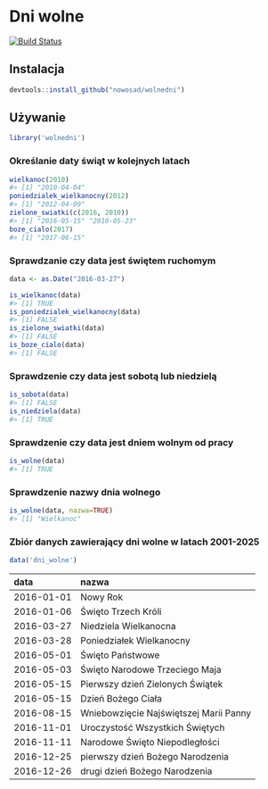 <!-- README.md is generated from README.Rmd. Please edit that file -->
Dni wolne
=========

[![Build Status](https://travis-ci.org/Nowosad/wolnedni.png?branch=master)](https://travis-ci.org/Nowosad/wolnedni)

Instalacja
----------

``` r
devtools::install_github("nowosad/wolnedni")
```

Używanie
--------

``` r
library('wolnedni')
```

### Określanie daty świąt w kolejnych latach

``` r
wielkanoc(2010)
#> [1] "2010-04-04"
poniedzialek_wielkanocny(2012)
#> [1] "2012-04-09"
zielone_swiatki(c(2016, 2010))
#> [1] "2016-05-15" "2010-05-23"
boze_cialo(2017)
#> [1] "2017-06-15"
```

### Sprawdzanie czy data jest świętem ruchomym

``` r
data <- as.Date("2016-03-27")

is_wielkanoc(data)
#> [1] TRUE
is_poniedzialek_wielkanocny(data)
#> [1] FALSE
is_zielone_swiatki(data)
#> [1] FALSE
is_boze_cialo(data)
#> [1] FALSE
```

### Sprawdzenie czy data jest sobotą lub niedzielą

``` r
is_sobota(data)
#> [1] FALSE
is_niedziela(data)
#> [1] TRUE
```

### Sprawdzenie czy data jest dniem wolnym od pracy

``` r
is_wolne(data)
#> [1] TRUE
```

### Sprawdzenie nazwy dnia wolnego

``` r
is_wolne(data, nazwa=TRUE)
#> [1] "Wielkanoc"
```

### Zbiór danych zawierający dni wolne w latach 2001-2025

``` r
data('dni_wolne')
```

| data       | nazwa                                  |
|:-----------|:---------------------------------------|
| 2016-01-01 | Nowy Rok                               |
| 2016-01-06 | Święto Trzech Króli                    |
| 2016-03-27 | Niedziela Wielkanocna                  |
| 2016-03-28 | Poniedziałek Wielkanocny               |
| 2016-05-01 | Święto Państwowe                       |
| 2016-05-03 | Święto Narodowe Trzeciego Maja         |
| 2016-05-15 | Pierwszy dzień Zielonych Świątek       |
| 2016-05-15 | Dzień Bożego Ciała                     |
| 2016-08-15 | Wniebowzięcie Najświętszej Marii Panny |
| 2016-11-01 | Uroczystość Wszystkich Świętych        |
| 2016-11-11 | Narodowe Święto Niepodległości         |
| 2016-12-25 | pierwszy dzień Bożego Narodzenia       |
| 2016-12-26 | drugi dzień Bożego Narodzenia          |
